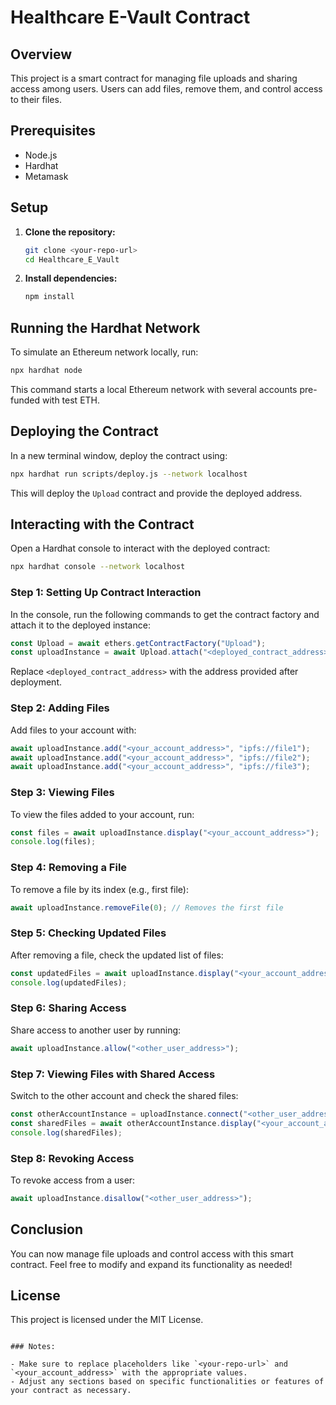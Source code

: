 # Healthcare E-Vault Contract

## Overview

This project is a smart contract for managing file uploads and sharing access among users. Users can add files, remove them, and control access to their files.

## Prerequisites

- Node.js
- Hardhat
- Metamask

## Setup

1. **Clone the repository:**

   ```bash
   git clone <your-repo-url>
   cd Healthcare_E_Vault
   ```

2. **Install dependencies:**

   ```bash
   npm install
   ```

## Running the Hardhat Network

To simulate an Ethereum network locally, run:

```bash
npx hardhat node
```

This command starts a local Ethereum network with several accounts pre-funded with test ETH.

## Deploying the Contract

In a new terminal window, deploy the contract using:

```bash
npx hardhat run scripts/deploy.js --network localhost
```

This will deploy the `Upload` contract and provide the deployed address.

## Interacting with the Contract

Open a Hardhat console to interact with the deployed contract:

```bash
npx hardhat console --network localhost
```

### Step 1: Setting Up Contract Interaction

In the console, run the following commands to get the contract factory and attach it to the deployed instance:

```javascript
const Upload = await ethers.getContractFactory("Upload");
const uploadInstance = await Upload.attach("<deployed_contract_address>");
```

Replace `<deployed_contract_address>` with the address provided after deployment.

### Step 2: Adding Files

Add files to your account with:

```javascript
await uploadInstance.add("<your_account_address>", "ipfs://file1");
await uploadInstance.add("<your_account_address>", "ipfs://file2");
await uploadInstance.add("<your_account_address>", "ipfs://file3");
```

### Step 3: Viewing Files

To view the files added to your account, run:

```javascript
const files = await uploadInstance.display("<your_account_address>");
console.log(files);
```

### Step 4: Removing a File

To remove a file by its index (e.g., first file):

```javascript
await uploadInstance.removeFile(0); // Removes the first file
```

### Step 5: Checking Updated Files

After removing a file, check the updated list of files:

```javascript
const updatedFiles = await uploadInstance.display("<your_account_address>");
console.log(updatedFiles);
```

### Step 6: Sharing Access

Share access to another user by running:

```javascript
await uploadInstance.allow("<other_user_address>");
```

### Step 7: Viewing Files with Shared Access

Switch to the other account and check the shared files:

```javascript
const otherAccountInstance = uploadInstance.connect("<other_user_address>");
const sharedFiles = await otherAccountInstance.display("<your_account_address>");
console.log(sharedFiles);
```

### Step 8: Revoking Access

To revoke access from a user:

```javascript
await uploadInstance.disallow("<other_user_address>");
```

## Conclusion

You can now manage file uploads and control access with this smart contract. Feel free to modify and expand its functionality as needed!

## License

This project is licensed under the MIT License.
```

### Notes:

- Make sure to replace placeholders like `<your-repo-url>` and `<your_account_address>` with the appropriate values.
- Adjust any sections based on specific functionalities or features of your contract as necessary.

